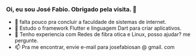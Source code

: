 ### Oi, eu sou José Fabio. Obrigado pela visita. 👋
- 🔭 falta pouco pra concluir a faculdade de sistemas de internet.
- 🌱 Estudo o framework Flutter e linguagem Dart para criar aplicativos.
- 💬 Tenho experiencia com Redes de fibra otica e Linux, posso ajudar? me pergunte.
- 📫 Pra me encontrar, envie e-mail para josefabiosan @ gmail. com
